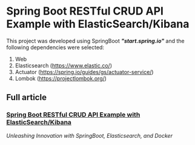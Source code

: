 # Spring Boot RESTful CRUD API Example with ElasticSearch/Kibana

This project was developed using SpringBoot **_"start.spring.io"_** and the following dependencies were selected:
1. Web
2. Elasticsearch (https://www.elastic.co/)
3. Actuator (https://spring.io/guides/gs/actuator-service/)
4. Lombok (https://projectlombok.org/)

## Full article
### [Spring Boot RESTful CRUD API Example with ElasticSearch/Kibana](https://medium.com/gitconnected/spring-boot-restful-crud-api-example-with-elasticsearch-kibana-7868a792c33c)
_Unleashing Innovation with SpringBoot, Elasticsearch, and Docker_

